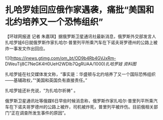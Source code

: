 # 扎哈罗娃回应俄作家遇袭，痛批“美国和北约培养又一个恐怖组织”

【环球网报道 记者
朱嘉琪】据俄罗斯卫星通讯社最新消息，俄罗斯外交部发言人扎哈罗娃6日就俄罗斯作家扎哈尔·普里列平所乘汽车在下诺夫哥罗德州的公路上被炸一事发文作出回应。

![](https://inews.gtimg.com/om_bt/OD9b4Rb4GVJxRm-
DWeuTij8C7NeGK4H0UeH2WDIb7QgRUAA/1000)_扎哈罗娃 资料图_

扎哈罗娃在社交媒体发文称，“事实是：华盛顿与北约培养了又一个国际恐怖组织——基辅政权，”“美国和英国负有直接责任。”

扎哈罗娃还补充说，“为扎哈尔祈祷” 。

俄罗斯卫星通讯社等俄媒6日早些时候消息称，俄罗斯作家扎哈尔·普里列平所乘汽车在下诺夫哥罗德州的公路上被炸，司机被炸死，普里列平被炸伤。目前俄相关部门“正在调查所发生事件的原因”。

